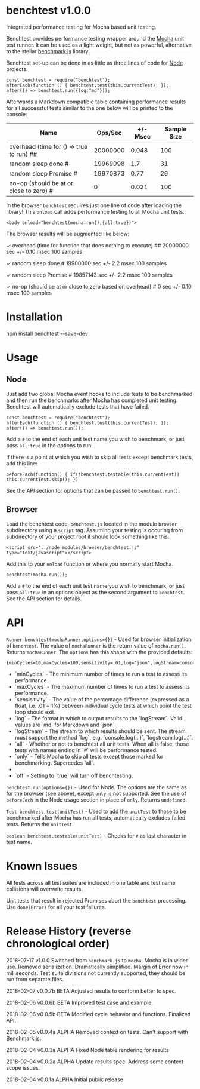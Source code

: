 # benchtest v1.0.0

Integrated performance testing for Mocha based unit testing.

Benchtest provides performance testing wrapper around the [Mocha](https://mochajs.org/) unit test runner. It can be used as a light weight, but not as powerful, alternative to the stellar [benchmark.js](https://github.com/bestiejs/benchmark.js) library.

Benchtest set-up can be done in as little as three lines of code for [Node](https://nodejs.org/en/) projects.

```
const benchtest = require("benchtest");
afterEach(function () { benchtest.test(this.currentTest); });
after(() => benchtest.run({log:"md"}));

```

Afterwards a Markdown compatible table containing performance results for all successful tests similar to the one below will be printed to the console:


| Name                                     | Ops/Sec  | +/- Msec | Sample Size |
| ---------------------------------------- | -------- | -------- | ----------- |
| overhead (time for () => true to run) ## | 20000000 | 0.048    | 100         |
| random sleep done #                      | 19969098 | 1.7      | 31          |
| random sleep Promise #                   | 19970873 | 0.77     | 29          |
| no-op (should be at or close to zero) #  | 0        | 0.021    | 100         |


In the browser `benchtest` requires just one line of code after loading the library! This `onload` call adds performance testing to all Mocha unit tests.

```
<body onload="benchtest(mocha.run(),{all:true})">
```

The browser results will be augmented like below:

&check; overhead (time for function that does nothing to execute) ## 20000000 sec +/- 0.10 msec 100 samples

&check; random sleep done # 19900000 sec +/- 2.2 msec 100 samples

&check; random sleep Promise # 19857143 sec +/- 2.2 msec 100 samples

&check; no-op (should be at or close to zero based on overhead) # 0 sec +/- 0.10 msec 100 samples


# Installation

npm install benchtest --save-dev

# Usage

## Node

Just add two global Mocha event hooks to include tests to be benchmarked and then run the benchmarks after Mocha has completed unit testing. Benchtest will automatically exclude tests that have failed.

```
const benchtest = require("benchtest");
afterEach(function () { benchtest.test(this.currentTest); });
after(() => benchtest.run());

```

Add a `#` to the end of each unit test name you wish to benchmark, or just pass `all:true` in the options to run.

If there is a point at which you wish to skip all tests except benchmark tests, add this line:

```
beforeEach(function() { if(!benchtest.testable(this.currentTest)) this.currentTest.skip(); })
```

See the API section for options that can be passed to `benchtest.run()`.

## Browser

Load the benchtest code, `benchtest.js` located in the module `browser` subdirectory using a `script` tag. Assuming your testing is occuring from subdirectory of your project root it should look something like this:

```
<script src="../node_modules/browser/benchtest.js" type="text/javascript"></script>
```

Add this to your `onload` function or where you normally start Mocha.

```
benchtest(mocha.run());
```

Add a `#` to the end of each unit test name you wish to benchmark, or just pass `all:true` in an options object as the second argument to `benchtest`. See the API section for details.


# API

`Runner benchtest(mochaRunner,options={})` - Used for browser initialization of `benchtest`. The value of `mochaRunner` is the return value of `mocha.run()`. Returns `mochaRunner`. The `options` has this shape with the provided defaults:

```
{minCycles=10,maxCycles=100,sensitivity=.01,log="json",logStream=console,all=false,off=false}`
```

<ul>
	<li>`minCycles` - The minimum number of times to run a test to assess its performance.</li>
	<li>`maxCycles` - The maximum number of times to run a test to assess its performance.</li>
	<li>`sensisitivity` - The value of the percentage difference (expressed as a float, i.e. .01 = 1%) between individual cycle tests at which point the test loop should exit.</li>
	<li>`log` - The format in which to output results to the `logStream`. Valid values are `md` for Markdown and `json`.</li>
	<li>`logStream` - The stream to which results should be sent. The stream must support the method `log`, e.g. `console.log(...)`, `logstream.log(...)`.</li>
	<li>`all` - Whether or not to benchtest all unit tests. When all is false, those tests with names ending in `#` will be performance tested.</li>
	<li>`only` - Tells Mocha to skip all tests except those marked for benchmarking. Supercedes `all`. <li>
	<li>`off` - Setting to `true` will turn off benchtesting.
</ul>

`benchtest.run(options={})` - Used for Node. The options are the same as for the browser (see above), except `only` is not supported. See the use of `beforeEach` in the Node usage section in place of `only`. Returns `undefined`.

`Test benchtest.test(unitTest)` - Used to add the `unitTest` to those to be benchmarked after Mocha has run all tests, automatically excludes failed tests. Returns the `unitTest`.

`boolean benchtest.testable(unitTest)` - Checks for `#` as last character in test name.

# Known Issues

All tests across all test suites are included in one table and test name collisions will overwrite results.

Unit tests that result in rejected Promises abort the `benchtest` processing. Use `done(Error)` for all your test failures.

# Release History (reverse chronological order)

2018-07-17 v1.0.0 Switched from `benchmark.js` to `mocha`. Mocha is in wider use. Removed serialization. Dramatically simplified. Margin of Error now in milliseconds. Test suite divisions not currently supported, they should be run from separate files.

2018-02-07 v0.0.7b BETA Adjusted results to conform better to spec.

2018-02-06 v0.0.6b BETA Improved test case and example.

2018-02-06 v0.0.5b BETA Modified cycle behavior and functions. Finalized API.

2018-02-05 v0.0.4a ALPHA Removed context on tests. Can't support with Benchmark.js.

2018-02-04 v0.0.3a ALPHA Fixed Node table rendering for results

2018-02-04 v0.0.2a ALPHA Update results spec. Address some context scope issues.

2018-02-04 v0.0.1a ALPHA Initial public release


